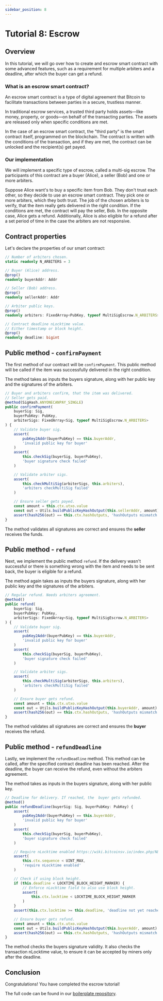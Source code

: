```yaml
---
sidebar_position: 8
---
```


# Tutorial 8: Escrow

## Overview

In this tutorial, we will go over how to create and escrow smart contract with some advanced features, such as a requirement for multiple arbiters and a deadline, after which the buyer can get a refund.

### What is an escrow smart contract?

An escrow smart contract is a type of digital agreement that Bitcoin to facilitate transactions between parties in a secure, trustless manner. 

In traditional escrow services, a trusted third party holds assets—like money, property, or goods—on behalf of the transacting parties. The assets are released only when specific conditions are met.

In the case of an escrow smart contract, the "third party" is the smart contract itself, programmed on the blockchain. The contract is written with the conditions of the transaction, and if they are met, the contract can be unlocked and the recipient(s) get payed.

### Our implementation

We will implement a specific type of escrow, called a multi-sig escrow. The participants of this contract are a buyer (Alice), a seller (Bob) and one or more arbiters.

Suppose Alice want's to buy a specific item from Bob. They don't trust each other, so they decide to use an escrow smart contract. They pick one or more arbiters, which they both trust. The job of the chosen arbiters is to verify, that the item really gets delivered in the right condition. If the conditions are met, the contract will pay the seller, Bob. In the opposite case, Alice gets a refund. Additionally, Alice is also eligible for a refund after a set period of time in the case the arbiters are not responsive.

## Contract properties

Let's declare the properties of our smart contract:

```ts
// Number of arbiters chosen.
static readonly N_ARBITERS = 3

// Buyer (Alice) address.
@prop()
readonly buyerAddr: Addr

// Seller (Bob) address.
@prop()
readonly sellerAddr: Addr

// Arbiter public keys.
@prop()
readonly arbiters: FixedArray<PubKey, typeof MultiSigEscrow.N_ARBITERS>

// Contract deadline nLocktime value.
// Either timestamp or block height.
@prop()
readonly deadline: bigint
```

## Public method - `confirmPayment`

The first method of our contract will be `confirmPayment`. This public method will be called if the item was successfully delivered in the right condition.

The method takes as inputs the buyers signature, along with her public key and the signatures of the arbiters.

```ts
// Buyer and arbiters confirm, that the item was delivered.
// Seller gets paid.
@method(SigHash.ANYONECANPAY_SINGLE)
public confirmPayment(
    buyerSig: Sig,
    buyerPubKey: PubKey,
    arbiterSigs: FixedArray<Sig, typeof MultiSigEscrow.N_ARBITERS>
) {
    // Validate buyer sig.
    assert(
        pubKey2Addr(buyerPubKey) == this.buyerAddr,
        'invalid public key for buyer'
    )
    assert(
        this.checkSig(buyerSig, buyerPubKey),
        'buyer signature check failed'
    )

    // Validate arbiter sigs.
    assert(
        this.checkMultiSig(arbiterSigs, this.arbiters),
        'arbiters checkMultiSig failed'
    )

    // Ensure seller gets payed.
    const amount = this.ctx.utxo.value
    const out = Utils.buildPublicKeyHashOutput(this.sellerAddr, amount)
    assert(hash256(out) == this.ctx.hashOutputs, 'hashOutputs mismatch')
}
```

The method validates all signatures are correct and ensures the **seller** receives the funds.

## Public method - `refund`

Next, we implement the public method `refund`. If the delivery wasn't successful or there is something wrong with the item and needs to be sent back, the buyer is eligible for a refund.

The method again takes as inputs the buyers signature, along with her public key and the signatures of the arbiters.

```ts
// Regular refund. Needs arbiters agreement.
@method()
public refund(
    buyerSig: Sig,
    buyerPubKey: PubKey,
    arbiterSigs: FixedArray<Sig, typeof MultiSigEscrow.N_ARBITERS>
) {
    // Validate buyer sig.
    assert(
        pubKey2Addr(buyerPubKey) == this.buyerAddr,
        'invalid public key for buyer'
    )
    assert(
        this.checkSig(buyerSig, buyerPubKey),
        'buyer signature check failed'
    )

    // Validate arbiter sigs.
    assert(
        this.checkMultiSig(arbiterSigs, this.arbiters),
        'arbiters checkMultiSig failed'
    )

    // Ensure buyer gets refund.
    const amount = this.ctx.utxo.value
    const out = Utils.buildPublicKeyHashOutput(this.buyerAddr, amount)
    assert(hash256(out) == this.ctx.hashOutputs, 'hashOutputs mismatch')
}
```

The method validates all signatures are correct and ensures the **buyer** receives the refund.

## Public method - `refundDeadline`

Lastly, we implement the `refundDeadline` method. This method can be called, after the specified contract deadline has been reached. After the deadline, the buyer can receive the refund, even without the arbiters agreement.

The method takes as inputs in the buyers signature, along with her public key.

```ts
// Deadline for delivery. If reached, the  buyer gets refunded.
@method()
public refundDeadline(buyerSig: Sig, buyerPubKey: PubKey) {
    assert(
        pubKey2Addr(buyerPubKey) == this.buyerAddr,
        'invalid public key for buyer'
    )
    assert(
        this.checkSig(buyerSig, buyerPubKey),
        'buyer signature check failed'
    )

    // Require nLocktime enabled https://wiki.bitcoinsv.io/index.php/NLocktime_and_nSequence
    assert(
        this.ctx.sequence < UINT_MAX,
        'require nLocktime enabled'
    )

    // Check if using block height.
    if (this.deadline < LOCKTIME_BLOCK_HEIGHT_MARKER) {
        // Enforce nLocktime field to also use block height.
        assert(
            this.ctx.locktime < LOCKTIME_BLOCK_HEIGHT_MARKER
        )
    }
    assert(this.ctx.locktime >= this.deadline, 'deadline not yet reached')

    // Ensure buyer gets refund.
    const amount = this.ctx.utxo.value
    const out = Utils.buildPublicKeyHashOutput(this.buyerAddr, amount)
    assert(hash256(out) == this.ctx.hashOutputs, 'hashOutputs mismatch')
}
```

The method checks the buyers signature validity. It also checks the transaction nLocktime value, to ensure it can be accepted by miners only after the deadline.

## Conclusion

Congratulations! You have completed the escrow tutorial!

The full code can be found in our [boilerplate repository](https://github.com/sCrypt-Inc/boilerplate/blob/master/src/contracts/multisigEscrow.ts).

